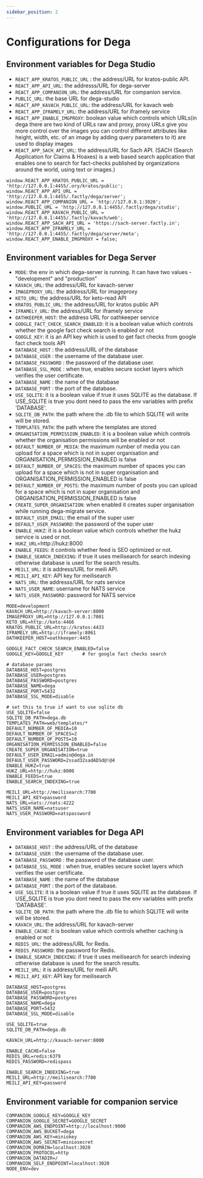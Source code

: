 ```yaml
---
sidebar_position: 2
---
```

# Configurations for Dega

## Environment variables for Dega Studio
- ```REACT_APP_KRATOS_PUBLIC_URL``` : the address/URL for kratos-public API.
- ```REACT_APP_API_URL```: the addresss/URL for dega-server
- ```REACT_APP_COMPANION_URL```: the address/URL for companion service.
- ```PUBLIC_URL```: the base URL for dega-studio
- ```REACT_APP_KAVACH_PUBLIC_URL```: the address/URL for kavach web
- ```REACT_APP_IFRAMELY_URL```: the address/URL for iframely service
- ```REACT_APP_ENABLE_IMGPROXY```: boolean value which controls which URLs(in dega there are two kind of URLs raw and proxy, proxy URLs give you more control over the images you can control different attributes like height, width, etc. of an image by adding query parameters to it) are used to display images
- ```REACT_APP_SACH_API_URL```: the address/URL for Sach API. (SACH (Search Application for Claims & Hoaxes) is a web based search application that enables one to search for fact-checks published by organizations around the world, using text or images.)

```
window.REACT_APP_KRATOS_PUBLIC_URL = 'http://127.0.0.1:4455/.ory/kratos/public';
window.REACT_APP_API_URL = 'http://127.0.0.1:4455/.factly/dega/server';
window.REACT_APP_COMPANION_URL = 'http://127.0.0.1:3020';
window.PUBLIC_URL = 'http://127.0.0.1:4455/.factly/dega/studio';
window.REACT_APP_KAVACH_PUBLIC_URL = 'http://127.0.0.1:4455/.factly/kavach/web';
window.REACT_APP_SACH_API_URL = 'https://sach-server.factly.in';
window.REACT_APP_IFRAMELY_URL = 'http://127.0.0.1:4455/.factly/dega/server/meta';
window.REACT_APP_ENABLE_IMGPROXY = false;

```

## Environment variables for Dega Server
- ```MODE```:  the env in which dega-server is running. It can have two values - "development" and "production"
-  ```KAVACH_URL```: the address/URL for kavach-server
- ```IMAGEPROXY_URL```: the address/URL for imageproxy
- ```KETO_URL```: the address/URL for keto-read API
- ```KRATOS_PUBLIC_URL```: the address/URL for kratos public API
- ```IFRAMELY_URL```: the address/URL for iframely service
- ```OATHKEEPER_HOST```: the address URL for oathkeeper service
- ```GOOGLE_FACT_CHECK_SEARCH_ENABLED```: it is a boolean value which controls whether the google fact check search is enabled or not
- ```GOOGLE_KEY```: it is an API key which is used to get fact checks from google fact check tools API  
- ```DATABASE_HOST``` : the address/URL of the database
- ```DATABASE_USER``` : the username of the database user.
- ```DATABASE_PASSWORD``` : the password of the database user.
- ```DATABASE_SSL_MODE``` : when true, enables secure socket layers which verifies the user certificate.
- ```DATABASE_NAME``` : the name of the database
- ```DATABASE_PORT``` : the port of the database.
- ```USE_SQLITE```: it is a boolean value if true it uses SQLITE as the database. If USE_SQLITE is true you dont need to pass the env variables with prefix 'DATABASE'.
- ```SQLITE_DB_PATH```: the path where the .db file to which SQLITE will write will be stored.
- ```TEMPLATES_PATH```: the path where the templates are stored
- ```ORGANISATION_PERMISSION_ENABLED```: it is a boolean value which controls whether the organisation permissions will be enabled or not
- ```DEFAULT_NUMBER_OF_MEDIA```: the maximum number of media you can upload for a space which is not in super organisation and ORGANISATION_PERMISSION_ENABLED is false
- ```DEFAULT_NUMBER_OF_SPACES```: the maximum number of spaces you can upload for a space which is not in super organisation and ORGANISATION_PERMISSION_ENABLED is false
- ```DEFAULT_NUMBER_OF_POSTS```: the maximum number of posts you can upload for a space which is not in super organisation and ORGANISATION_PERMISSION_ENABLED is false
- ```CREATE_SUPER_ORGANISATION```: when enabled it creates super organisation while running dega-migrate service.
- ```DEFAULT_USER_EMAIL```: the email of the super user
- ```DEFAULT_USER_PASSWORD```: the password of the super user
- ```ENABLE_HUKZ```: it is a boolean value which controls whether the hukz service is used or not.
- ```HUKZ_URL```=http://hukz:8000
- ```ENABLE_FEEDS```: it controls whether feed is SEO optimized or not.
- ```ENABLE_SEARCH_INDEXING```: if true it uses meilisearch for search indexing otherwise database is used for the search results.
- ```MEILI_URL```: it is address/URL for meili API.
- ```MEILI_API_KEY```: API key for meilisearch
- ```NATS_URL```: the addresss/URL for nats service
- ```NATS_USER_NAME```: username for NATS service
- ```NATS_USER_PASSWORD```: password for NATS service
```
MODE=development
KAVACH_URL=http://kavach-server:8000
IMAGEPROXY_URL=http://127.0.0.1:7001
KETO_URL=http://keto:4466
KRATOS_PUBLIC_URL=http://kratos:4433
IFRAMELY_URL=http://iframely:8061
OATHKEEPER_HOST=oathkeeper:4455

GOOGLE_FACT_CHECK_SEARCH_ENABLED=false
GOOGLE_KEY=GOOGLE_KEY       # for google fact checks search

# database params
DATABASE_HOST=postgres 
DATABASE_USER=postgres
DATABASE_PASSWORD=postgres
DATABASE_NAME=dega 
DATABASE_PORT=5432 
DATABASE_SSL_MODE=disable

# set this to true if want to use sqlite db
USE_SQLITE=false
SQLITE_DB_PATH=dega.db
TEMPLATES_PATH=web/templates/*
DEFAULT_NUMBER_OF_MEDIA=10
DEFAULT_NUMBER_OF_SPACES=2
DEFAULT_NUMBER_OF_POSTS=10
ORGANISATION_PERMISSION_ENABLED=false
CREATE_SUPER_ORGANISATION=true      
DEFAULT_USER_EMAIL=admin@dega.in
DEFAULT_USER_PASSWORD=2ssad32sadADSd@!@4
ENABLE_HUKZ=true   
HUKZ_URL=http://hukz:8000
ENABLE_FEEDS=true
ENABLE_SEARCH_INDEXING=true     

MEILI_URL=http://meilisearch:7700
MEILI_API_KEY=password
NATS_URL=nats://nats:4222
NATS_USER_NAME=natsuser
NATS_USER_PASSWORD=natspassword
```

## Environment variables for Dega API

- ```DATABASE_HOST``` : the address/URL of the database
- ```DATABASE_USER``` : the username of the database user.
- ```DATABASE_PASSWORD``` : the password of the database user.
- ```DATABASE_SSL_MODE``` : when true, enables secure socket layers which verifies the user certificate.
- ```DATABASE_NAME``` : the name of the database
- ```DATABASE_PORT``` : the port of the database.
- ```USE_SQLITE```: it is a boolean value if true it uses SQLITE as the database. If USE_SQLITE is true you dont need to pass the env variables with prefix 'DATABASE'.
- ```SQLITE_DB_PATH```: the path where the .db file to which SQLITE will write will be stored.
-  ```KAVACH_URL```: the address/URL for kavach-server
- ```ENABLE_CACHE```: it is boolean value which controls whether caching is enabled or not
- ```REDIS_URL```: the address/URL for Redis.
- ```REDIS_PASSWORD```: the password for Redis.
- ```ENABLE_SEARCH_INDEXING```: if true it uses meilisearch for search indexing otherwise database is used for the search results.
- ```MEILI_URL```: it is address/URL for meili API.
- ```MEILI_API_KEY```: API key for meilisearch

```
DATABASE_HOST=postgres
DATABASE_USER=postgres
DATABASE_PASSWORD=postgres
DATABASE_NAME=dega 
DATABASE_PORT=5432 
DATABASE_SSL_MODE=disable

USE_SQLITE=true
SQLITE_DB_PATH=dega.db

KAVACH_URL=http://kavach-server:8000

ENABLE_CACHE=false
REDIS_URL=redis:6379
REDIS_PASSWORD=redispass

ENABLE_SEARCH_INDEXING=true
MEILI_URL=http://meilisearch:7700
MEILI_API_KEY=password
```

## Environment variable for companion service

```
COMPANION_GOOGLE_KEY=GOOGLE_KEY
COMPANION_GOOGLE_SECRET=GOOGLE_SECRET
COMPANION_AWS_ENDPOINT=http://localhost:9000
COMPANION_AWS_BUCKET=dega
COMPANION_AWS_KEY=miniokey
COMPANION_AWS_SECRET=miniosecret
COMPANION_DOMAIN=localhost:3020
COMPANION_PROTOCOL=http
COMPANION_DATADIR=/
COMPANION_SELF_ENDPOINT=localhost:3020
NODE_ENV=dev
```